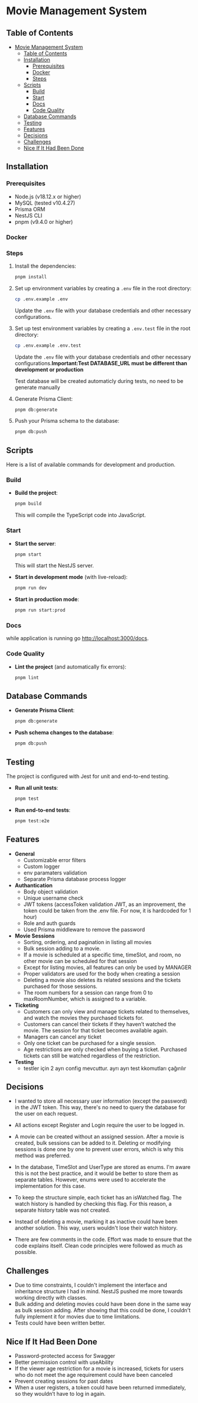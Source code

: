 # Movie Management System

## Table of Contents

- [Movie Management System](#movie-management-system)
  - [Table of Contents](#table-of-contents)
  - [Installation](#installation)
    - [Prerequisites](#prerequisites)
    - [Docker](#docker)
    - [Steps](#steps)
  - [Scripts](#scripts)
    - [Build](#build)
    - [Start](#start)
    - [Docs](#docs)
    - [Code Quality](#code-quality)
  - [Database Commands](#database-commands)
  - [Testing](#testing)
  - [Features](#features)
  - [Decisions](#decisions)
  - [Challenges](#challenges)
  - [Nice If It Had Been Done](#nice-if-it-had-been-done)

## Installation

### Prerequisites

- Node.js (v18.12.x or higher)
- MySQL (tested v10.4.27)
- Prisma ORM
- NestJS CLI
- pnpm (v9.4.0 or higher)

### Docker

### Steps

1. Install the dependencies:

   ```bash
   pnpm install
   ```

2. Set up environment variables by creating a `.env` file in the root directory:

   ```bash
   cp .env.example .env
   ```

   Update the `.env` file with your database credentials and other necessary configurations.

3. Set up test environment variables by creating a `.env.test` file in the root directory:

   ```bash
   cp .env.example .env.test
   ```

   Update the `.env` file with your database credentials and other necessary configurations.**Important:Test DATABASE_URL must be different than development or production**

   Test database will be created automaticly during tests, no need to be generate manually

4. Generate Prisma Client:

   ```bash
   pnpm db:generate
   ```

5. Push your Prisma schema to the database:

   ```bash
   pnpm db:push
   ```

## Scripts

Here is a list of available commands for development and production.

### Build

- **Build the project**:

  ```bash
  pnpm build
  ```

  This will compile the TypeScript code into JavaScript.

### Start

- **Start the server**:

  ```bash
  pnpm start
  ```

  This will start the NestJS server.

- **Start in development mode** (with live-reload):

  ```bash
  pnpm run dev
  ```

- **Start in production mode**:

  ```bash
  pnpm run start:prod
  ```

### Docs

while application is running go [http://localhost:3000/docs](http://localhost:3000/docs).

### Code Quality

- **Lint the project** (and automatically fix errors):

  ```bash
  pnpm lint
  ```

## Database Commands

- **Generate Prisma Client**:

  ```bash
  pnpm db:generate
  ```

- **Push schema changes to the database**:

  ```bash
  pnpm db:push
  ```

## Testing

The project is configured with Jest for unit and end-to-end testing.

- **Run all unit tests**:

  ```bash
  pnpm test
  ```

- **Run end-to-end tests**:

  ```bash
  pnpm test:e2e
  ```

## Features

- **General**
  - Customizable error filters
  - Custom logger
  - env paramaters validation
  - Separate Prisma database process logger
- **Authantication**
  - Body object validation
  - Unique username check
  - JWT tokens (accessToken validation JWT, as an improvement, the token could be taken from the .env file. For now, it is hardcoded for 1 hour)
  - Role and auth guards
  - Used Prisma middleware to remove the password
- **Movie Sessions**
  - Sorting, ordering, and pagination in listing all movies
  - Bulk session adding to a movie.
  - If a movie is scheduled at a specific time, timeSlot, and room, no other movie can be scheduled for that session
  - Except for listing movies, all features can only be used by MANAGER
  - Proper validators are used for the body when creating a session
  - Deleting a movie also deletes its related sessions and the tickets purchased for those sessions.
  - The room numbers for a session can range from 0 to maxRoomNumber, which is assigned to a variable.
- **Ticketing**
  - Customers can only view and manage tickets related to themselves, and watch the movies they purchased tickets for.
  - Customers can cancel their tickets if they haven’t watched the movie. The session for that ticket becomes available again.
  - Managers can cancel any ticket
  - Only one ticket can be purchased for a single session.
  - Age restrictions are only checked when buying a ticket. Purchased tickets can still be watched regardless of the restriction.
- **Testing**
  - testler için 2 ayrı config mevcuttur. ayrı ayrı test kkomutları çağırılır

## Decisions

- I wanted to store all necessary user information (except the password) in the JWT token. This way, there's no need to query the database for the user on each request.

- All actions except Register and Login require the user to be logged in.
- A movie can be created without an assigned session. After a movie is created, bulk sessions can be added to it. Deleting or modifying sessions is done one by one to prevent user errors, which is why this method was preferred.
- In the database, TimeSlot and UserType are stored as enums. I'm aware this is not the best practice, and it would be better to store them as separate tables. However, enums were used to accelerate the implementation for this case.
- To keep the structure simple, each ticket has an isWatched flag. The watch history is handled by checking this flag. For this reason, a separate history table was not created.
- Instead of deleting a movie, marking it as inactive could have been another solution. This way, users wouldn't lose their watch history.
- There are few comments in the code. Effort was made to ensure that the code explains itself. Clean code principles were followed as much as possible.

## Challenges

- Due to time constraints, I couldn't implement the interface and inheritance structure I had in mind. NestJS pushed me more towards working directly with classes.
- Bulk adding and deleting movies could have been done in the same way as bulk session adding. After showing that this could be done, I couldn't fully implement it for movies due to time limitations.
- Tests could have been written better.

## Nice If It Had Been Done

- Password-protected access for Swagger
- Better permission control with useAbility
- If the viewer age restriction for a movie is increased, tickets for users who do not meet the age requirement could have been canceled
- Prevent creating sessions for past dates
- When a user registers, a token could have been returned immediately, so they wouldn’t have to log in again.
